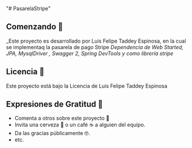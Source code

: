"# PasarelaStripe" 

## Comenzando 🚀

_Este proyecto es desarrollado por Luis Felipe Taddey Espinosa, en la cual se implementaq la pasarela de pago Stripe
_Dependencia de Web Started, JPA, MysqlDriver , Swagger 2, Spring DevTools y como librería stripe_



## Licencia 📄

Este proyecto está bajo la Licencia de Luis Felipe Taddey Espinosa

## Expresiones de Gratitud 🎁

* Comenta a otros sobre este proyecto 📢
* Invita una cerveza 🍺 o un café ☕ a alguien del equipo. 
* Da las gracias públicamente 🤓.
* etc.
